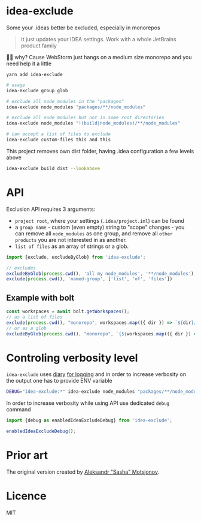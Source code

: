 # idea-exclude
Some your .ideas better be excluded, especially in monorepos
> It just updates your IDEA settings. Work with a whole JetBrains product family

🤷‍♂️ why? Cause WebStorm just hangs on a medium size monorepo and you need help it a little

`yarn add idea-exclude`

```sh
# usage
idea-exclude group glob

# exclude all node_modules in the "packages"
idea-exclude node_modules "packages/**/node_modules"

# exclude all node_modules but not in some root directories
idea-exclude node_modules "!(build|node_modules)/**/node_modules"

# can accept a list of files to exclude
idea-exclude custom-files this and this

```

This project removes own dist folder, having .idea configuration a few levels above
```sh
idea-exclude build dist --lookabove
```


# API
Exclusion API requires 3 arguments:
- `project root`, where your settings (`.idea/project.iml`) can be found
- a `group name` - custom (even empty) string to "scope" changes - you can remove all 
`node_modules` as one group, and remove all `other products` you are not interested in as another.
- `list of files` as an array of strings or a glob.

```js
import {exclude, excludeByGlob} from 'idea-exclude';

// excludes
excludeByGlob(process.cwd(), 'all my node_modules', '**/node_modules');
exclude(process.cwd(), 'named-group', ['list', 'of', 'files'])
```

## Example with bolt
```js
const workspaces = await bolt.getWorkspaces();
// as a list of files
exclude(process.cwd(), "monorepo", workspaces.map(({ dir }) => `${dir}/node_modules`));
// or as a glob
excludeByGlob(process.cwd(), "monorepo", `{${workspaces.map(({ dir }) => dir).join(",")}}/node_modules`);
```

# Controling verbosity level
`idea-exclude` uses [diary](https://github.com/maraisr/diary) [for logging](https://github.com/theKashey/idea-exclude/pull/1) and in order to increase verbosity on the output one has to provide ENV variable
```bash
DEBUG="idea-exclude:*" idea-exclude node_modules "packages/**/node_modules"
```
In order to increase verbosity while using API use dedicated `debug` command
```js
import {debug as enabledIdeaExcludeDebug} from 'idea-exclude';

enabledIdeaExcludeDebug();
```

# Prior art
The original version created by [Aleksandr "Sasha" Motsjonov](https://twitter.com/soswow).


# Licence
MIT
